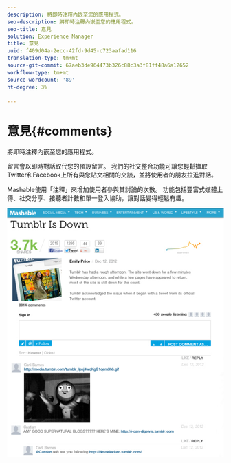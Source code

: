 ```yaml
---
description: 將即時注釋內嵌至您的應用程式。
seo-description: 將即時注釋內嵌至您的應用程式。
seo-title: 意見
solution: Experience Manager
title: 意見
uuid: f409d04a-2ecc-42fd-9d45-c723aafad116
translation-type: tm+mt
source-git-commit: 67aeb3de964473b326c88c3a3f81ff48a6a12652
workflow-type: tm+mt
source-wordcount: '89'
ht-degree: 3%

---
```



# 意見{#comments}

將即時注釋內嵌至您的應用程式。

留言會以即時對話取代您的預設留言。 我們的社交整合功能可讓您輕鬆擷取Twitter和Facebook上所有與您貼文相關的交談，並將使用者的朋友拉進對話。

Mashable使用「注釋」來增加使用者參與其討論的次數。 功能包括豐富式媒體上傳、社交分享、接聽者計數和單一登入協助，讓對話變得輕鬆有趣。

![](assets/CommentsMashable.png)

<!-- 

c_comments_app.dita

 -->

